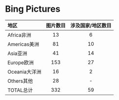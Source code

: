 # Bing Pictures

|地区  |图片数目  |涉及国家/地区数目  |
|:--|:--:|:--:|
|Africa非洲  |13  |6|
|Americas美洲  |81  |10  |
|Asia亚洲  |41  |14  |
|Europe欧洲  |153  |27  |
|Oceania大洋洲  |16  |2  |
|Others其他  |28  |-  |
|TOTAL总计  |332  |59  |
